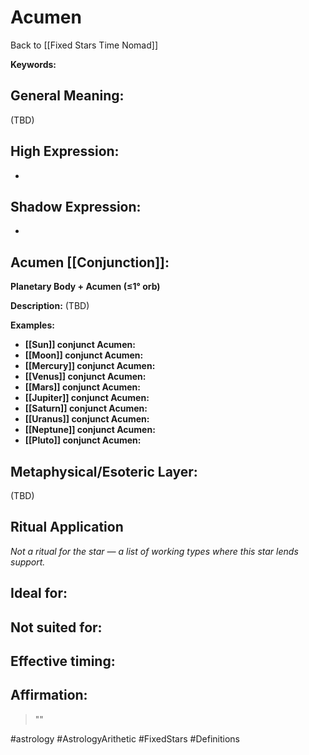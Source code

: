# Acumen

Back to [[Fixed Stars Time Nomad]]

**Keywords:** 

## General Meaning:
(TBD)

## High Expression:
- 

## Shadow Expression:
- 

## Acumen [[Conjunction]]:

**Planetary Body + Acumen (≤1° orb)**

**Description:**
(TBD)

**Examples:**
- **[[Sun]] conjunct Acumen:** 
- **[[Moon]] conjunct Acumen:** 
- **[[Mercury]] conjunct Acumen:** 
- **[[Venus]] conjunct Acumen:** 
- **[[Mars]] conjunct Acumen:** 
- **[[Jupiter]] conjunct Acumen:** 
- **[[Saturn]] conjunct Acumen:** 
- **[[Uranus]] conjunct Acumen:** 
- **[[Neptune]] conjunct Acumen:** 
- **[[Pluto]] conjunct Acumen:** 

## Metaphysical/Esoteric Layer:
(TBD)

## Ritual Application
*Not a ritual for the star — a list of working types where this star lends support.*

**Ideal for:**
- 
**Not suited for:**
- 
**Effective timing:**
- 

## Affirmation:

> ""

#astrology #AstrologyArithetic #FixedStars #Definitions
